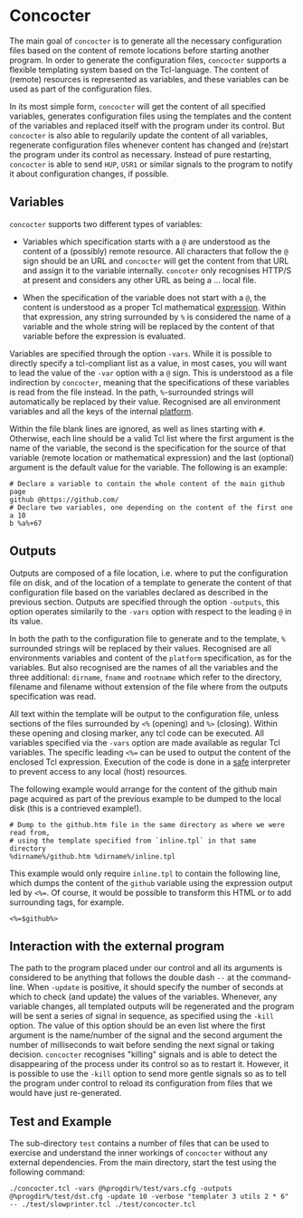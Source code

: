 # Concocter

The main goal of `concocter` is to generate all the necessary configuration files
based on the content of remote locations before starting another program. In
order to generate the configuration files, `concocter` supports a flexible
templating system based on the Tcl-language. The content of (remote) resources
is represented as variables, and these variables can be used as part of the
configuration files.

In its most simple form, `concocter` will get the content of all specified
variables, generates configuration files using the templates and the content of
the variables and replaced itself with the program under its control. But
`concocter` is also able to regularily update the content of all variables,
regenerate configuration files whenever content has changed and (re)start the
program under its control as necessary. Instead of pure restarting, `concocter`
is able to send `HUP`, `USR1` or similar signals to the program to notify it
about configuration changes, if possible.

## Variables

`concocter` supports two different types of variables:

  - Variables which specification starts with a `@` are understood as the
    content of a (possibly) remote resource. All characters that follow the `@`
    sign should be an URL and `concocter` will get the content from that URL and
    assign it to the variable internally. `concoter` only recognises HTTP/S at
    present and considers any other URL as being a ... local file.

  - When the specification of the variable does not start with a `@`, the
    content is understood as a proper Tcl mathematical
    [expression](https://www.tcl.tk/man/tcl/TclCmd/expr.htm). Within that
    expression, any string surrounded by `%` is considered the name of a
    variable and the whole string will be replaced by the content of that
    variable before the expression is evaluated.

Variables are specified through the option `-vars`. While it is possible to
directly specify a tcl-compliant list as a value, in most cases, you will want
to lead the value of the `-var` option with a `@` sign. This is understood as a
file indirection by `concocter`, meaning that the specifications of these
variables is read from the file instead. In the path, `%`-surrounded
strings will automatically be replaced by their value. Recognised are all
environment variables and all the keys of the internal
[platform](https://www.tcl.tk/man/tcl/TclCmd/tclvars.htm).

Within the file blank lines are ignored, as well as lines starting with `#`.
Otherwise, each line should be a valid Tcl list where the first argument is the
name of the variable, the second is the specification for the source of that
variable (remote location or mathematical expression) and the last (optional)
argument is the default value for the variable. The following is an example:

```
# Declare a variable to contain the whole content of the main github page
github @https://github.com/
# Declare two variables, one depending on the content of the first one
a 10
b %a%+67
```

## Outputs

Outputs are composed of a file location, i.e. where to put the configuration
file on disk, and of the location of a template to generate the content of that
configuration file based on the variables declared as described in the previous
section. Outputs are specified through the option `-outputs`, this option
operates similarily to the `-vars` option with respect to the leading `@` in its
value.

In both the path to the configuration file to generate and to the template, `%`
surrounded strings will be replaced by their values. Recognised are all
environments variables and content of the `platform` specification, as for the
variables. But also recognised are the names of all the variables and the three
additional: `dirname`, `fname` and `rootname` which refer to the directory,
filename and filename without extension of the file where from the outputs
specification was read.

All text within the template will be output to the configuration file, unless
sections of the files surrounded by `<%` (opening) and `%>` (closing). Within
these opening and closing marker, any tcl code can be executed. All variables
specified via the `-vars` option are made available as regular Tcl variables.
The specific leading `<%=` can be used to output the content of the enclosed Tcl
expression. Execution of the code is done in a
[safe](https://www.tcl.tk/man/tcl/TclCmd/safe.htm) interpreter to prevent access
to any local (host) resources.

The following example would arrange for the content of the github main page
acquired as part of the previous example to be dumped to the local disk (this is
a contrieved example!).

```
# Dump to the github.htm file in the same directory as where we were read from,
# using the template specified from `inline.tpl` in that same directory
%dirname%/github.htm %dirname%/inline.tpl
```

This example would only require `inline.tpl` to contain the following line,
which dumps the content of the `github` variable using the expression output led by
`<%=`. Of course, it would be possible to transform this HTML or to add
surrounding tags, for example.

```
<%=$github%>
```

## Interaction with the external program

The path to the program placed under our control and all its arguments is
considered to be anything that follows the double dash `--` at the command-line.
When `-update` is positive, it should specify the number of seconds at which to
check (and update) the values of the variables. Whenever, any variable changes,
all templated outputs will be regenerated and the program will be sent a series
of signal in sequence, as specified using the `-kill` option. The value of this
option should be an even list where the first argument is the name/number of the
signal and the second argument the number of milliseconds to wait before sending
the next signal or taking decision. `concocter` recognises "killing" signals and
is able to detect the disappearing of the process under its control so as to
restart it. However, it is possible to use the `-kill` option to send more
gentle signals so as to tell the program under control to reload its
configuration from files that we would have just re-generated.

## Test and Example

The sub-directory `test` contains a number of files that can be used to exercise
and understand the inner workings of `concocter` without any external
dependencies. From the main directory, start the test using the following
command:

```
./concocter.tcl -vars @%progdir%/test/vars.cfg -outputs @%progdir%/test/dst.cfg -update 10 -verbose "templater 3 utils 2 * 6" -- ./test/slowprinter.tcl ./test/concocter.tcl
```